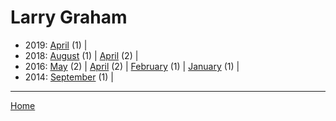 # Larry Graham

  * 2019: 
      [April](./larry-graham-2019-04.md) (1) | 
  * 2018: 
      [August](./larry-graham-2018-08.md) (1) | 
      [April](./larry-graham-2018-04.md) (2) | 
  * 2016: 
      [May](./larry-graham-2016-05.md) (2) | 
      [April](./larry-graham-2016-04.md) (2) | 
      [February](./larry-graham-2016-02.md) (1) | 
      [January](./larry-graham-2016-01.md) (1) | 
  * 2014: 
      [September](./larry-graham-2014-09.md) (1) | 

----

[Home](../)
